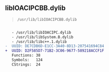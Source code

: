 ## libIOACIPCBB.dylib

> `/usr/lib/libIOACIPCBB.dylib`

```diff

   - /usr/lib/libIOACIPC.dylib
   - /usr/lib/libSystem.B.dylib
   - /usr/lib/libc++.1.dylib
-  UUID: DE7CDB6D-E1CC-3A40-8D13-207541694C84
+  UUID: D2F585D7-71B2-3C06-9677-589218ACCF1F
   Functions: 38
   Symbols:   124
   CStrings:  24

```
